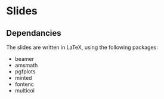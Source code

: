 # Slides

## Dependancies
The slides are written in LaTeX, using the following packages:
- beamer
- amsmath
- pgfplots
- minted
- fontenc
- multicol
